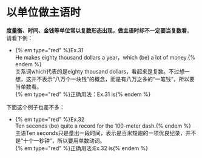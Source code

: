 # 以单位做主语时

**度量衡、时间、金钱等单位常以复数形态出现，做主语时却不一定要当复数看**。  
请看下例：  
- {% em type="red" %}Ex.31  
He makes eighty thousand dollars a year，which (be) a lot of money.{% endem %}    
关系词which代表的是eighty thousand dollars，看起来是复数。不过想一想，这并不表示“八万个一块钱”的概念，而是有八万之多的“一笔钱”，所以要当单数看。  
{% em type="red" %}正确用法：Ex.31 is{% endem %}  

下面这个例子也差不多：  
- {% em type="red" %}Ex.32  
Ten seconds (be) quite a record for the 100-meter dash.{% endem %}  
主语Ten seconds只是量出一段时间，表示是百米短跑的一项优良纪录，并不是“十个一秒钟”，所以要用单数动词。  
{% em type="red" %}正确用法:Ex.32 is{% endem %}  